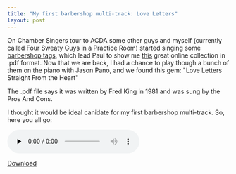 ```yaml
---
title: "My first barbershop multi-track: Love Letters"
layout: post
---
```


On Chamber Singers tour to ACDA some other guys and myself (currently called Four Sweaty Guys in a Practice Room) started singing some <a href="http://en.wikipedia.org/wiki/Tag_%28Barbershop%29">barbershop tags</a>, which lead Paul to show me <a href="http://www.stampedecitychorus.com/classic_tags_men2.pdf">this</a> great online collection in .pdf format. Now that we are back, I had a chance to play though a bunch of them on the piano with Jason Pano, and we found this gem: "Love Letters Straight From the Heart"

The .pdf file says it was written by Fred King in 1981 and was sung by the Pros And Cons.

I thought it would be ideal canidate for my first barbershop multi-track. So, here you all go:

<audio id="wp_mep_54" src="/uploads/2008/03/love-letters-straight-from-the-heart.mp3" type="audio/mp3"    controls="controls" preload="none"  ></audio>

<a href="/uploads/2008/03/love-letters-straight-from-the-heart.mp3" title="Love Letters Straight From the Heart">Download</a>
